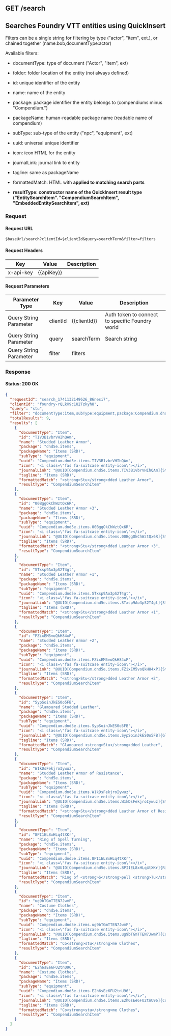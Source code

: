 ## **GET** /search

## Searches Foundry VTT entities using QuickInsert

Filters can be a single string for filtering by type ("actor", "item", ext.), or chained together (name:bob,documentType:actor)

Available filters:

- documentType: type of document ("Actor", "Item", ext)
    
- folder: folder location of the entity (not always defined)
    
- id: unique identifier of the entity
    
- name: name of the entity
    
- package: package identifier the entity belongs to (compendiums minus "Compendium.")
    
- packageName: human-readable package name (readable name of compendium)
    
- subType: sub-type of the entity ("npc", "equipment", ext)
    
- uuid: universal unique identifier
    
- icon: icon HTML for the entity
    
- journalLink: journal link to entity
    
- tagline: same as packageName
    
- formattedMatch: HTML with **applied to matching search parts**
    
- **resultType: constructor name of the QuickInsert result type ("EntitySearchItem". "CompendiumSearchItem", "EmbeddedEntitySearchItem", ext)**

### Request

#### Request URL

```
$baseUrl/search?clientId=$clientId&query=searchTerm&filter=filters
```

#### Request Headers

| Key | Value | Description |
| --- | ----- | ----------- |
| x-api-key | \{\{apiKey\}\} |   |

#### Request Parameters

| Parameter Type | Key | Value | Description |
| -------------- | --- | ----- | ----------- |
| Query String Parameter | clientId | \{\{clientId\}\} | Auth token to connect to specific Foundry world |
| Query String Parameter | query | searchTerm | Search string |
| Query String Parameter | filter | filters |   |

### Response

#### Status: 200 OK

```json
{
  "requestId": "search_1741132149626_86nesi7",
  "clientId": "foundry-rQLkX9c1U2Tzkyh8",
  "query": "stu",
  "filter": "documentType:item,subType:equipment,package:Compendium.dnd5e.items",
  "totalResults": 9,
  "results": [
    {
      "documentType": "Item",
      "id": "TIV3B1vbrVHIhQAm",
      "name": "Studded Leather Armor",
      "package": "dnd5e.items",
      "packageName": "Items (SRD)",
      "subType": "equipment",
      "uuid": "Compendium.dnd5e.items.TIV3B1vbrVHIhQAm",
      "icon": "<i class=\"fas fa-suitcase entity-icon\"></i>",
      "journalLink": "@UUID[Compendium.dnd5e.items.TIV3B1vbrVHIhQAm]{Studded Leather Armor}",
      "tagline": "Items (SRD)",
      "formattedMatch": "<strong>Stu</strong>dded Leather Armor",
      "resultType": "CompendiumSearchItem"
    },
    {
      "documentType": "Item",
      "id": "00BggOkChWztQx6R",
      "name": "Studded Leather Armor +3",
      "package": "dnd5e.items",
      "packageName": "Items (SRD)",
      "subType": "equipment",
      "uuid": "Compendium.dnd5e.items.00BggOkChWztQx6R",
      "icon": "<i class=\"fas fa-suitcase entity-icon\"></i>",
      "journalLink": "@UUID[Compendium.dnd5e.items.00BggOkChWztQx6R]{Studded Leather Armor +3}",
      "tagline": "Items (SRD)",
      "formattedMatch": "<strong>Stu</strong>dded Leather Armor +3",
      "resultType": "CompendiumSearchItem"
    },
    {
      "documentType": "Item",
      "id": "STxsp9Ao3pS2T4gt",
      "name": "Studded Leather Armor +1",
      "package": "dnd5e.items",
      "packageName": "Items (SRD)",
      "subType": "equipment",
      "uuid": "Compendium.dnd5e.items.STxsp9Ao3pS2T4gt",
      "icon": "<i class=\"fas fa-suitcase entity-icon\"></i>",
      "journalLink": "@UUID[Compendium.dnd5e.items.STxsp9Ao3pS2T4gt]{Studded Leather Armor +1}",
      "tagline": "Items (SRD)",
      "formattedMatch": "<strong>Stu</strong>dded Leather Armor +1",
      "resultType": "CompendiumSearchItem"
    },
    {
      "documentType": "Item",
      "id": "FZixEM5voQkH84xP",
      "name": "Studded Leather Armor +2",
      "package": "dnd5e.items",
      "packageName": "Items (SRD)",
      "subType": "equipment",
      "uuid": "Compendium.dnd5e.items.FZixEM5voQkH84xP",
      "icon": "<i class=\"fas fa-suitcase entity-icon\"></i>",
      "journalLink": "@UUID[Compendium.dnd5e.items.FZixEM5voQkH84xP]{Studded Leather Armor +2}",
      "tagline": "Items (SRD)",
      "formattedMatch": "<strong>Stu</strong>dded Leather Armor +2",
      "resultType": "CompendiumSearchItem"
    },
    {
      "documentType": "Item",
      "id": "SypSoinJkES0o5FB",
      "name": "Glamoured Studded Leather",
      "package": "dnd5e.items",
      "packageName": "Items (SRD)",
      "subType": "equipment",
      "uuid": "Compendium.dnd5e.items.SypSoinJkES0o5FB",
      "icon": "<i class=\"fas fa-suitcase entity-icon\"></i>",
      "journalLink": "@UUID[Compendium.dnd5e.items.SypSoinJkES0o5FB]{Glamoured Studded Leather}",
      "tagline": "Items (SRD)",
      "formattedMatch": "Glamoured <strong>Stu</strong>dded Leather",
      "resultType": "CompendiumSearchItem"
    },
    {
      "documentType": "Item",
      "id": "W1kDsFekjroIywuz",
      "name": "Studded Leather Armor of Resistance",
      "package": "dnd5e.items",
      "packageName": "Items (SRD)",
      "subType": "equipment",
      "uuid": "Compendium.dnd5e.items.W1kDsFekjroIywuz",
      "icon": "<i class=\"fas fa-suitcase entity-icon\"></i>",
      "journalLink": "@UUID[Compendium.dnd5e.items.W1kDsFekjroIywuz]{Studded Leather Armor of Resistance}",
      "tagline": "Items (SRD)",
      "formattedMatch": "<strong>Stu</strong>dded Leather Armor of Resistance",
      "resultType": "CompendiumSearchItem"
    },
    {
      "documentType": "Item",
      "id": "8PI1EL8xHLq4tXKr",
      "name": "Ring of Spell Turning",
      "package": "dnd5e.items",
      "packageName": "Items (SRD)",
      "subType": "equipment",
      "uuid": "Compendium.dnd5e.items.8PI1EL8xHLq4tXKr",
      "icon": "<i class=\"fas fa-suitcase entity-icon\"></i>",
      "journalLink": "@UUID[Compendium.dnd5e.items.8PI1EL8xHLq4tXKr]{Ring of Spell Turning}",
      "tagline": "Items (SRD)",
      "formattedMatch": "Ring of <strong>S</strong>pell <strong>Tu</strong>rning",
      "resultType": "CompendiumSearchItem"
    },
    {
      "documentType": "Item",
      "id": "ug9bTGmTTEN7JwmP",
      "name": "Costume Clothes",
      "package": "dnd5e.items",
      "packageName": "Items (SRD)",
      "subType": "equipment",
      "uuid": "Compendium.dnd5e.items.ug9bTGmTTEN7JwmP",
      "icon": "<i class=\"fas fa-suitcase entity-icon\"></i>",
      "journalLink": "@UUID[Compendium.dnd5e.items.ug9bTGmTTEN7JwmP]{Costume Clothes}",
      "tagline": "Items (SRD)",
      "formattedMatch": "Co<strong>stu</strong>me Clothes",
      "resultType": "CompendiumSearchItem"
    },
    {
      "documentType": "Item",
      "id": "E2h6sEe6FU2tnU96",
      "name": "Costume Clothes",
      "package": "dnd5e.items",
      "packageName": "Items (SRD)",
      "subType": "equipment",
      "uuid": "Compendium.dnd5e.items.E2h6sEe6FU2tnU96",
      "icon": "<i class=\"fas fa-suitcase entity-icon\"></i>",
      "journalLink": "@UUID[Compendium.dnd5e.items.E2h6sEe6FU2tnU96]{Costume Clothes}",
      "tagline": "Items (SRD)",
      "formattedMatch": "Co<strong>stu</strong>me Clothes",
      "resultType": "CompendiumSearchItem"
    }
  ]
}
```


